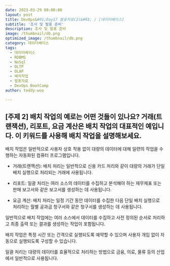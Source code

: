 ```yaml
---
date: 2023-03-29 00:00:00
layout: post
title: DevOps&#91;Day17 발표자료(2)&#93; / [데이터베이스]
subtitle: '조사 및 발표 준비'
description: 조사 및 발표 준비
image: /thumbnail/db.png
optimized_image: /thumbnail/db.png
category: 데이터베이스
tags:
  - 데이터베이스
  - RDBMS
  - NoSql
  - OLTP
  - OLAP
  - 배치작업
  - 발표자료
  - DevOps BootCamp
author: teddy-woo

---
```


## [주제 2] 배치 작업의 예로는 어떤 것들이 있나요? 거래(트랜잭션), 리포트, 요금 계산은 배치 작업의 대표적인 예입니다. 이 키워드를 사용해 배치 작업을 설명해보세요.


배치 작업은 일반적으로 사용자 상호 작용 없이 
대량의 데이터에 대해 일련의 작업을 수행하는 자동화된 컴퓨터 프로그램입니다. 


- 거래(트랜잭션): 배치 처리는 일반적으로 신용 카드 처리와 같이 대량의 거래가 단일 배치 실행으로 처리되는 거래에 사용됩니다.

- 리포트: 일괄 처리는 여러 소스의 데이터를 수집하고 분석해야 하는 재무제표 또는 판매 보고서와 같은 보고서를 생성하는 데 사용됩니다.

- 요금 계산: 배치 처리는 일정 기간 동안 데이터를 수집한 다음 단일 배치 실행으로 처리하는 월별 공과금 청구서와 같은 청구서를 생성하는 데 사용됩니다.

일반적으로 배치 작업에는 여러 소스에서 데이터를 수집하고 사전 정의된 순서로 처리하고 최종 출력 또는 결과를 생성하는 작업이 포함됩니다. 

배치 작업은 특정 시간 또는 간격으로 실행되도록 예약할 수 있으며 사용자 개입 없이 자동으로 실행되도록 구성할 수 있습니다. 

일괄 처리는 대량의 데이터를 효율적으로 처리하는 방법으로 금융, 의료, 물류 등의 산업에서 일반적으로 사용됩니다.

